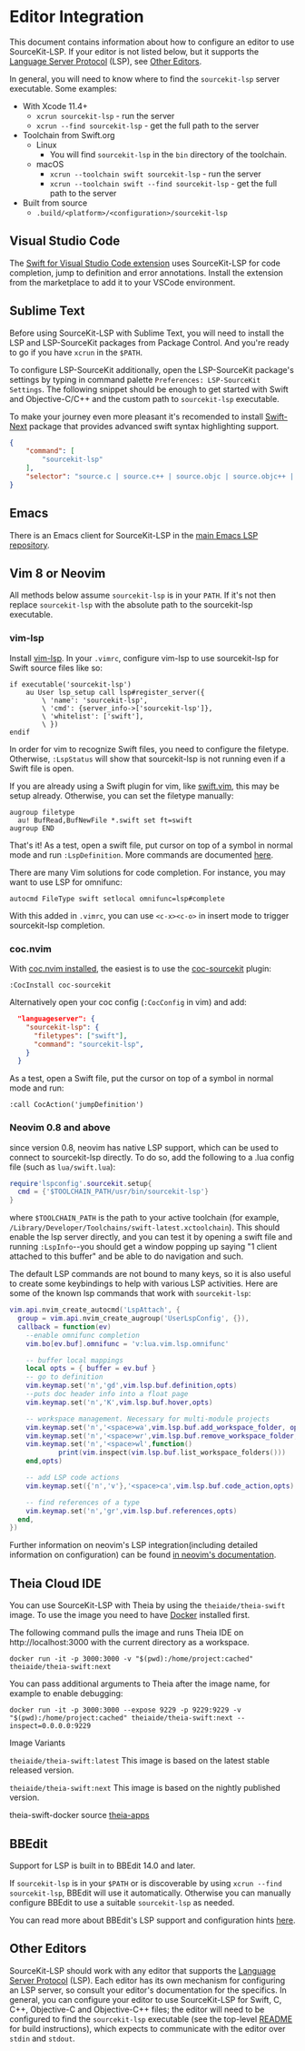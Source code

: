 # Editor Integration

This document contains information about how to configure an editor to use SourceKit-LSP. If your editor is not listed below, but it supports the [Language Server Protocol](https://microsoft.github.io/language-server-protocol/) (LSP), see [Other Editors](#other-editors).

In general, you will need to know where to find the `sourcekit-lsp` server executable. Some examples:

* With Xcode 11.4+
  * `xcrun sourcekit-lsp` - run the server
  * `xcrun --find sourcekit-lsp` - get the full path to the server
* Toolchain from Swift.org
  * Linux
    * You will find `sourcekit-lsp` in the `bin` directory of the toolchain.
  * macOS
    * `xcrun --toolchain swift sourcekit-lsp` - run the server
    * `xcrun --toolchain swift --find sourcekit-lsp` - get the full path to the server
* Built from source
  * `.build/<platform>/<configuration>/sourcekit-lsp`

## Visual Studio Code

The [Swift for Visual Studio Code extension](https://marketplace.visualstudio.com/items?itemName=sswg.swift-lang) uses SourceKit-LSP for code completion, jump to definition and error annotations. Install the extension from the marketplace to add it to your VSCode environment.

## Sublime Text

Before using SourceKit-LSP with Sublime Text, you will need to install the LSP and LSP-SourceKit packages from Package Control. And you're ready to go if you have `xcrun` in the `$PATH`.

To configure LSP-SourceKit additionally, open the LSP-SourceKit package's settings by typing in command palette `Preferences: LSP-SourceKit Settings`. The following snippet should be enough to get started with Swift and Objective-C/C++ and the custom path to `sourcekit-lsp` executable.

To make your journey even more pleasant it's recomended to install [Swift-Next](https://github.com/Swift-Next/Swift-Next) package that provides advanced swift syntax highlighting support.

```json
{
    "command": [
        "sourcekit-lsp"
    ],
    "selector": "source.c | source.c++ | source.objc | source.objc++ | source.swift"
}
```

## Emacs

There is an Emacs client for SourceKit-LSP in the [main Emacs LSP repository](https://github.com/emacs-lsp/lsp-sourcekit).

## Vim 8 or Neovim

All methods below assume `sourcekit-lsp` is in your `PATH`. If it's not then replace `sourcekit-lsp` with the absolute path to the sourcekit-lsp executable.

### vim-lsp

Install [vim-lsp](https://github.com/prabirshrestha/vim-lsp). In your `.vimrc`, configure vim-lsp to use sourcekit-lsp for Swift source files like so:

```viml
if executable('sourcekit-lsp')
    au User lsp_setup call lsp#register_server({
        \ 'name': 'sourcekit-lsp',
        \ 'cmd': {server_info->['sourcekit-lsp']},
        \ 'whitelist': ['swift'],
        \ })
endif
```

In order for vim to recognize Swift files, you need to configure the filetype. Otherwise, `:LspStatus` will show that sourcekit-lsp is not running even if a Swift file is open.

If you are already using a Swift plugin for vim, like [swift.vim](https://github.com/keith/swift.vim), this may be setup already. Otherwise, you can set the filetype manually:

```viml
augroup filetype
  au! BufRead,BufNewFile *.swift set ft=swift
augroup END
```

That's it! As a test, open a swift file, put cursor on top of a symbol in normal mode and
run `:LspDefinition`. More commands are documented [here](https://github.com/prabirshrestha/vim-lsp#supported-commands).

There are many Vim solutions for code completion. For instance, you may want to use LSP for omnifunc:

```viml
autocmd FileType swift setlocal omnifunc=lsp#complete
```

With this added in `.vimrc`, you can use `<c-x><c-o>` in insert mode to trigger sourcekit-lsp completion.

### coc.nvim

With [coc.nvim installed](https://github.com/neoclide/coc.nvim#quick-start), the easiest is to use the [coc-sourcekit](https://github.com/klaaspieter/coc-sourcekit) plugin:

```vim
:CocInstall coc-sourcekit
```

Alternatively open your coc config (`:CocConfig` in vim) and add:

```json
  "languageserver": {
    "sourcekit-lsp": {
      "filetypes": ["swift"],
      "command": "sourcekit-lsp",
    }
  }
```

As a test, open a Swift file, put the cursor on top of a symbol in normal mode and run:

```
:call CocAction('jumpDefinition')
```

### Neovim 0.8 and above
since version 0.8, neovim has native LSP support, which can be used to connect to sourcekit-lsp directly. To do so, add the following to 
a .lua config file (such as `lua/swift.lua`):

```lua
require'lspconfig'.sourcekit.setup{
  cmd = {'$TOOLCHAIN_PATH/usr/bin/sourcekit-lsp'}
}
```
where `$TOOLCHAIN_PATH` is the path to your active toolchain (for example, `/Library/Developer/Toolchains/swift-latest.xctoolchain`). This should enable
the lsp server directly, and you can test it by opening a swift file and running `:LspInfo`--you should get a window popping up saying "1 client attached to this buffer" and be able to do navigation and such.

The default LSP commands are not bound to many keys, so it is also useful to create some keybindings to help with various LSP activities. Here are some 
of the known lsp commands that work with `sourcekit-lsp`:

```lua
vim.api.nvim_create_autocmd('LspAttach', {
  group = vim.api.nvim_create_augroup('UserLspConfig', {}),
  callback = function(ev)
    --enable omnifunc completion
    vim.bo[ev.buf].omnifunc = 'v:lua.vim.lsp.omnifunc'

    -- buffer local mappings
    local opts = { buffer = ev.buf }
    -- go to definition
    vim.keymap.set('n','gd',vim.lsp.buf.definition,opts)
    --puts doc header info into a float page
    vim.keymap.set('n','K',vim.lsp.buf.hover,opts)

    -- workspace management. Necessary for multi-module projects
    vim.keymap.set('n','<space>wa',vim.lsp.buf.add_workspace_folder, opts)
    vim.keymap.set('n','<space>wr',vim.lsp.buf.remove_workspace_folder, opts)
    vim.keymap.set('n','<space>wl',function()
            print(vim.inspect(vim.lsp.buf.list_workspace_folders()))
    end,opts)

    -- add LSP code actions
    vim.keymap.set({'n','v'},'<space>ca',vim.lsp.buf.code_action,opts)                

    -- find references of a type
    vim.keymap.set('n','gr',vim.lsp.buf.references,opts)
  end,
})
```

Further information on neovim's LSP integration(including detailed information on configuration) can be found [in neovim's documentation](https://neovim.io/doc/user/lsp.html). 


## Theia Cloud IDE

You can use SourceKit-LSP with Theia by using the `theiaide/theia-swift` image. To use the image you need to have [Docker](https://docs.docker.com/get-started/) installed first.

The following command pulls the image and runs Theia IDE on http://localhost:3000 with the current directory as a workspace.

    docker run -it -p 3000:3000 -v "$(pwd):/home/project:cached" theiaide/theia-swift:next

You can pass additional arguments to Theia after the image name, for example to enable debugging:

    docker run -it -p 3000:3000 --expose 9229 -p 9229:9229 -v "$(pwd):/home/project:cached" theiaide/theia-swift:next --inspect=0.0.0.0:9229

Image Variants

`theiaide/theia-swift:latest`
This image is based on the latest stable released version.

`theiaide/theia-swift:next`
This image is based on the nightly published version.

theia-swift-docker source [theia-apps](https://github.com/theia-ide/theia-apps)

## BBEdit

Support for LSP is built in to BBEdit 14.0 and later.

If `sourcekit-lsp` is in your `$PATH` or is discoverable by using `xcrun --find sourcekit-lsp`, BBEdit will use it automatically. Otherwise you can manually configure BBEdit to use a suitable `sourcekit-lsp` as needed.

You can read more about BBEdit's LSP support and configuration hints [here](https://www.barebones.com/support/bbedit/lsp-notes.html).

## Other Editors

SourceKit-LSP should work with any editor that supports the [Language Server Protocol](https://microsoft.github.io/language-server-protocol/)
(LSP). Each editor has its own mechanism for configuring an LSP server, so consult your editor's
documentation for the specifics. In general, you can configure your editor to use SourceKit-LSP for
Swift, C, C++, Objective-C and Objective-C++ files; the editor will need to be configured to find
the `sourcekit-lsp` executable (see the top-level [README](https://github.com/apple/sourcekit-lsp) for build instructions), which
expects to communicate with the editor over `stdin` and `stdout`.
